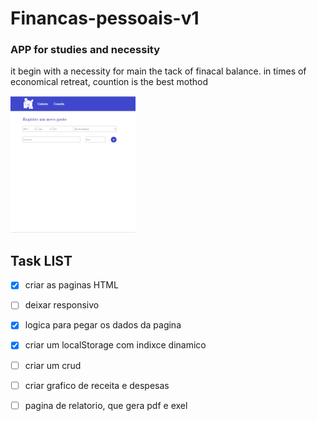 # Financas-pessoais-v1
### APP for studies and necessity
it begin with a necessity for main the  tack of finacal balance. in times of economical retreat, countion is the best mothod

![Pagina, de cadastro](https://github.com/OuroborosD/Financas-pessoais-v1/blob/main/STATIC/IMG/imgreadme.PNG)

## Task LIST
- [x] criar as paginas HTML
- [ ] deixar responsivo
- [x] logica para pegar os dados da pagina
- [x] criar um localStorage com indixce dinamico
- [ ] criar um crud
- [ ] criar grafico de receita e despesas
- [ ] pagina de relatorio, que gera pdf e exel


  
